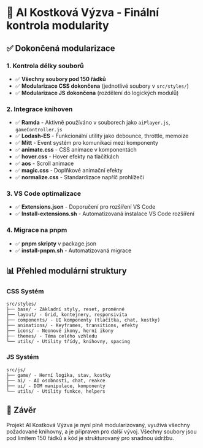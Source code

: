 # 🎲 AI Kostková Výzva - Finální kontrola modularity

## ✅ Dokončená modularizace

### 1. **Kontrola délky souborů**
- ✅ **Všechny soubory pod 150 řádků**
- ✅ **Modularizace CSS dokončena** (jednotlivé soubory v `src/styles/`)
- ✅ **Modularizace JS dokončena** (rozdělení do logických modulů)

### 2. **Integrace knihoven**
- ✅ **Ramda** - Aktivně používáno v souborech jako `aiPlayer.js`, `gameController.js`
- ✅ **Lodash-ES** - Funkcionální utility jako debounce, throttle, memoize
- ✅ **Mitt** - Event systém pro komunikaci mezi komponenty
- ✅ **animate.css** - CSS animace v komponentách
- ✅ **hover.css** - Hover efekty na tlačítkách
- ✅ **aos** - Scroll animace
- ✅ **magic.css** - Doplňkové animační efekty
- ✅ **normalize.css** - Standardizace napříč prohlížeči

### 3. **VS Code optimalizace**
- ✅ **Extensions.json** - Doporučení pro rozšíření VS Code
- ✅ **Install-extensions.sh** - Automatizovaná instalace VS Code rozšíření

### 4. **Migrace na pnpm**
- ✅ **pnpm skripty** v package.json 
- ✅ **install-pnpm.sh** - Automatizovaná migrace

## 📊 Přehled modulární struktury

### CSS Systém
```
src/styles/
├── base/ - Základní styly, reset, proměnné
├── layout/ - Grid, kontejnery, responsivita
├── components/ - UI komponenty (tlačítka, chat, kostky)
├── animations/ - Keyframes, transitions, efekty
├── icons/ - Neonové ikony, herní ikony
├── themes/ - Téma celého vzhledu
└── utils/ - Utility třídy, knihovny, spacing
```

### JS Systém
```
src/js/
├── game/ - Herní logika, stav, kostky
├── ai/ - AI osobnosti, chat, reakce
├── ui/ - DOM manipulace, komponenty
└── utils/ - Utility funkce, helpers
```

## 🏁 Závěr
Projekt AI Kostková Výzva je nyní plně modularizovaný, využívá všechny požadované knihovny, a je připraven pro další vývoj. Všechny soubory jsou pod limitem 150 řádků a kód je strukturovaný pro snadnou údržbu.
